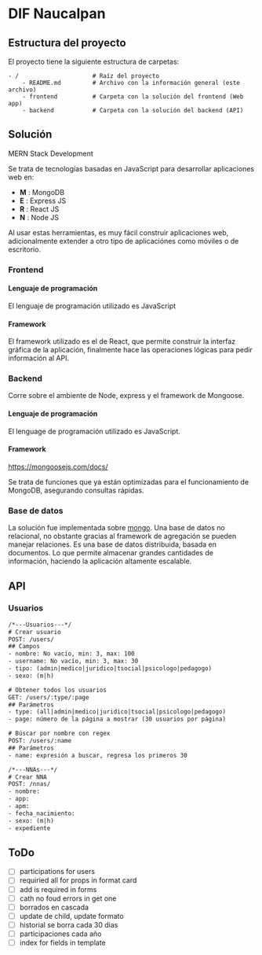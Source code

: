 # DIF Naucalpan

## Estructura del proyecto

El proyecto tiene la siguiente estructura de carpetas:

```
- / 			        # Raíz del proyecto
    - README.md			# Archivo con la información general (este archivo)
    - frontend			# Carpeta con la solución del frontend (Web app)
    - backend			# Carpeta con la solución del backend (API)
```

## Solución

MERN Stack Development

Se trata de tecnologías basadas en JavaScript para desarrollar aplicaciones web en:
- **M** : MongoDB
- **E** : Express JS
- **R** : React JS
- **N** : Node JS

Al usar estas herramientas, es muy fácil construir aplicaciones web, adicionalmente extender a otro tipo de aplicaciónes como móviles o de escritorio.

### Frontend

#### Lenguaje de programación

El lenguaje de programación utilizado es JavaScript

#### Framework

El framework utilizado es el de React, que permite construir la interfaz gráfica de la aplicación, finalmente hace las operaciones lógicas para pedir información al API.

### Backend

Corre sobre el ambiente de Node, express y el framework de Mongoose.

#### Lenguaje de programación

El lenguage de programación utilizado es JavaScript.

#### Framework

https://mongoosejs.com/docs/

Se trata de funciones que ya están optimizadas para el funcionamiento de MongoDB, asegurando consultas rápidas.

### Base de datos

La solución fue implementada sobre [mongo](https://www.mongodb.com/). Una base de datos no relacional, no obstante gracias al framework de agregación se pueden manejar relaciones. Es una base de datos distribuida, basada en documentos. Lo que permite almacenar grandes cantidades de información, haciendo la aplicación altamente escalable.

## API

### Usuarios

```txt
/*---Usuarios---*/
# Crear usuario
POST: /users/
## Campos
- nombre: No vacío, min: 3, max: 100
- username: No vacío, min: 3, max: 30
- tipo: (admin|medico|juridico|tsocial|psicologo|pedagogo)
- sexo: (m|h)

# Obtener todos los usuarios
GET: /users/:type/:page
## Parámetros
- type: (all|admin|medico|juridico|tsocial|psicologo|pedagogo)
- page: número de la página a mostrar (30 usuarios por página)

# Búscar por nombre con regex
POST: /users/:name
## Parámetros
- name: expresión a buscar, regresa los primeros 30

/*---NNAs---*/
# Crear NNA
POST: /nnas/
- nombre:
- app:
- apm:
- fecha_nacimiento:
- sexo: (m|h)
- expediente
```

## ToDo

- [ ] participations for users
- [ ] requiried all for props in format card
- [ ] add is required in forms
- [ ] cath no foud errors in get one
- [ ] borrados en cascada
- [ ] update de child, update formato
- [ ] historial se borra cada 30 dias
- [ ] participaciones cada año
- [ ] index for fields in template
